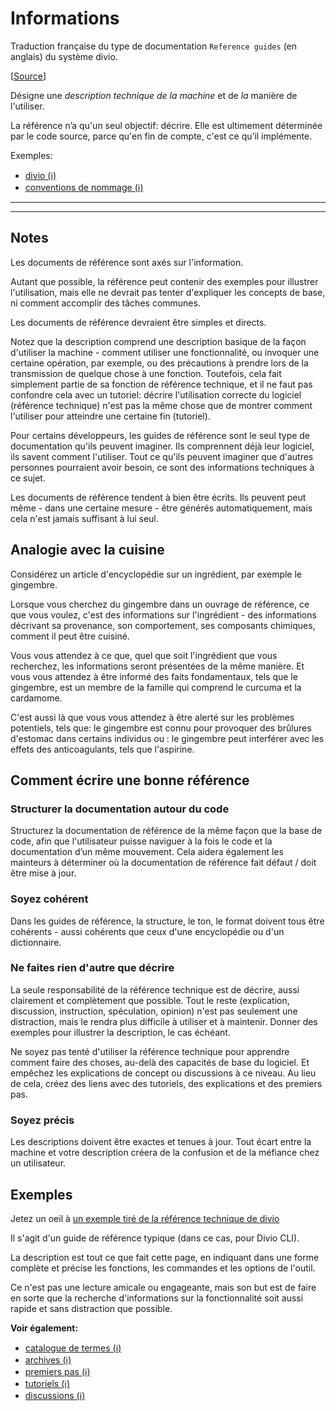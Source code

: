 # Informations
Traduction française du type de documentation `Reference guides` (en anglais) du système divio.

[[Source][divio_reference]]

Désigne une _description technique de la machine_ et de _la_ manière de l'utiliser.

La référence n’a qu'un seul objectif: décrire. Elle est ultimement déterminée par le code source, parce qu'en fin de compte, c'est ce qu’il implémente.

Exemples:
* [divio (ℹ️)][exemple_concret_1]
* [conventions de nommage (ℹ️)][exemple_concret_2]

***
***

## Notes
Les documents de référence sont axés sur l'information.

Autant que possible, la référence peut contenir des exemples pour illustrer l'utilisation, mais elle ne devrait pas tenter d'expliquer les concepts de base, ni comment accomplir des tâches communes.

Les documents de référence devraient être simples et directs.

Notez que la description comprend une description basique de la façon d'utiliser la machine - comment utiliser une fonctionnalité, ou invoquer une certaine opération, par exemple, ou des précautions à prendre lors de la transmission de quelque chose à une fonction. Toutefois, cela fait simplement partie de sa fonction de référence technique, et il ne faut pas confondre cela avec un tutoriel: décrire l'utilisation correcte du logiciel (référence technique) n'est pas la même chose que de montrer comment l'utiliser pour atteindre une certaine fin (tutoriel).

Pour certains développeurs, les guides de référence sont le seul type de documentation qu'ils peuvent imaginer. Ils comprennent déjà leur logiciel, ils savent comment l'utiliser. Tout ce qu'ils peuvent imaginer que d'autres personnes pourraient avoir besoin, ce sont des informations techniques à ce sujet.

Les documents de référence tendent à bien être écrits. Ils peuvent peut même - dans une certaine mesure - être générés automatiquement, mais cela n'est jamais suffisant à lui seul.

## Analogie avec la cuisine
Considérez un article d'encyclopédie sur un ingrédient, par exemple le gingembre.

Lorsque vous cherchez du gingembre dans un ouvrage de référence, ce que vous voulez, c'est des informations sur l'ingrédient - des informations décrivant sa provenance, son comportement, ses composants chimiques, comment il peut être cuisiné.

Vous vous attendez à ce que, quel que soit l'ingrédient que vous recherchez, les informations seront présentées de la même manière. Et vous vous attendez à être informé des faits fondamentaux, tels que le gingembre, est un membre de la famille qui comprend le curcuma et la cardamome.

C'est aussi là que vous vous attendez à être alerté sur les problèmes potentiels, tels que: le gingembre est connu pour provoquer des brûlures d'estomac dans certains individus ou : le gingembre peut interférer avec les effets des anticoagulants, tels que l'aspirine.

## Comment écrire une bonne référence
### Structurer la documentation autour du code
Structurez la documentation de référence de la même façon que la base de code, afin que l'utilisateur puisse naviguer à la fois le code et la documentation d’un même mouvement. Cela aidera également les mainteurs à déterminer où la documentation de référence fait défaut / doit être mise à jour.

### Soyez cohérent
Dans les guides de référence, la structure, le ton, le format doivent tous être cohérents - aussi cohérents que ceux d'une encyclopédie ou d'un dictionnaire.

### Ne faites rien d'autre que décrire
La seule responsabilité de la référence technique est de décrire, aussi clairement et complètement que possible. Tout le reste (explication, discussion, instruction, spéculation, opinion) n'est pas seulement une distraction, mais le rendra plus difficile à utiliser et à maintenir. Donner des exemples pour illustrer la description, le cas échéant.

Ne soyez pas tenté d'utiliser la référence technique pour apprendre comment faire des choses, au-delà des capacités de base du logiciel. Et empêchez les explications de concept ou discussions à ce niveau. Au lieu de cela, créez des liens avec des tutoriels, des explications et des premiers pas.

### Soyez précis
Les descriptions doivent être exactes et tenues à jour. Tout écart entre la machine et votre description créera de la confusion et de la méfiance chez un utilisateur.

## Exemples
Jetez un oeil à [un exemple tiré de la référence technique de divio][exemple_reference]

Il s'agit d'un guide de référence typique (dans ce cas, pour Divio CLI).

La description est tout ce que fait cette page, en indiquant dans une forme complète et précise les fonctions, les commandes et les options de l'outil.

Ce n'est pas une lecture amicale ou engageante, mais son but est de faire en sorte que la recherche d'informations sur la fonctionnalité soit aussi rapide et sans distraction que possible.

**Voir également:**
* [catalogue de termes (ℹ️)][doctype_catalogue_de_termes]
* [archives (ℹ️)][doctype_archives]
* [premiers pas (ℹ️)][doctype_premiers_pas]
* [tutoriels (ℹ️)][doctype_tutoriels]
* [discussions (ℹ️)][doctype_discussions]

[exemple_reference]: https://docs.divio.com/divio-cli/reference/
[divio_reference]: https://docs.divio.com/documentation-system/reference/
[exemple_concret_1]: ./divio.md
[exemple_concret_2]: ./conventions_de_nommage.md
[doctype_catalogue_de_termes]: ./catalogue_de_termes.md
[doctype_archives]: ./archives.md
[doctype_premiers_pas]: ./premiers_pas.md
[doctype_tutoriels]: ./tutoriels.md
[doctype_discussions]: ./discussions.md
